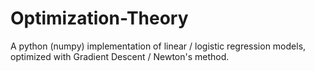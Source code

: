 # Optimization-Theory
A python (numpy) implementation of linear / logistic regression models, optimized with Gradient Descent / Newton's method.
